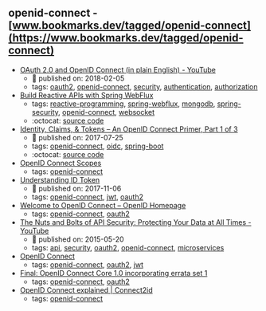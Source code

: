 openid-connect - [www.bookmarks.dev/tagged/openid-connect](https://www.bookmarks.dev/tagged/openid-connect)
---
* [OAuth 2.0 and OpenID Connect (in plain English) - YouTube](https://www.youtube.com/watch?v=996OiexHze0)
    * :calendar: published on: 2018-02-05
    * tags: [oauth2](../tagged/oauth2.md), [openid-connect](../tagged/openid-connect.md), [security](../tagged/security.md), [authentication](../tagged/authentication.md), [authorization](../tagged/authorization.md)
* [Build Reactive APIs with Spring WebFlux](https://developer.okta.com/blog/2018/09/24/reactive-apis-with-spring-webflux#secure-your-spring-webflux-reactive-api-with-oidc)
    * tags: [reactive-programming](../tagged/reactive-programming.md), [spring-webflux](../tagged/spring-webflux.md), [mongodb](../tagged/mongodb.md), [spring-security](../tagged/spring-security.md), [openid-connect](../tagged/openid-connect.md), [websocket](../tagged/websocket.md)
    * :octocat: [source code](https://github.com/oktadeveloper/okta-spring-webflux-react-example)
* [Identity, Claims, & Tokens – An OpenID Connect Primer, Part 1 of 3](https://developer.okta.com/blog/2017/07/25/oidc-primer-part-1)
    * :calendar: published on: 2017-07-25
    * tags: [openid-connect](../tagged/openid-connect.md), [oidc](../tagged/oidc.md), [spring-boot](../tagged/spring-boot.md)
    * :octocat: [source code](https://github.com/oktadeveloper/okta-oidc-flows-example)
* [OpenID Connect Scopes](https://auth0.com/docs/scopes/current/oidc-scopes)
    * tags: [openid-connect](../tagged/openid-connect.md)
* [Understanding ID Token](https://medium.com/@darutk/understanding-id-token-5f83f50fa02e)
    * :calendar: published on: 2017-11-06
    * tags: [openid-connect](../tagged/openid-connect.md), [jwt](../tagged/jwt.md), [oauth2](../tagged/oauth2.md)
* [Welcome to OpenID Connect – OpenID Homepage](https://openid.net/connect/)
    * tags: [openid-connect](../tagged/openid-connect.md), [oauth2](../tagged/oauth2.md)
* [The Nuts and Bolts of API Security: Protecting Your Data at All Times - YouTube](https://www.youtube.com/watch?v=tj03NRM6SP8)
    * :calendar: published on: 2015-05-20
    * tags: [api](../tagged/api.md), [security](../tagged/security.md), [oauth2](../tagged/oauth2.md), [openid-connect](../tagged/openid-connect.md), [microservices](../tagged/microservices.md)
* [OpenID Connect](https://auth0.com/docs/protocols/oidc)
    * tags: [openid-connect](../tagged/openid-connect.md), [oauth2](../tagged/oauth2.md), [jwt](../tagged/jwt.md)
* [Final: OpenID Connect Core 1.0 incorporating errata set 1](https://openid.net/specs/openid-connect-core-1_0.html)
    * tags: [openid-connect](../tagged/openid-connect.md), [oauth2](../tagged/oauth2.md)
* [OpenID Connect explained | Connect2id](https://connect2id.com/learn/openid-connect)
    * tags: [openid-connect](../tagged/openid-connect.md)
